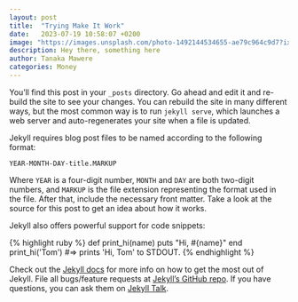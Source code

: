 ```yaml
---
layout: post
title:  "Trying Make It Work"
date:   2023-07-19 10:58:07 +0200
image: "https://images.unsplash.com/photo-1492144534655-ae79c964c9d7?ixlib=rb-4.0.3&ixid=M3wxMjA3fDB8MHxzZWFyY2h8Mnx8Y2Fyc3xlbnwwfHwwfHx8MA%3D%3D&auto=format&fit=crop&w=500&q=60"
description: Hey there, something here
author: Tanaka Mawere
categories: Money
---
```

You’ll find this post in your `_posts` directory. Go ahead and edit it and re-build the site to see your changes. You can rebuild the site in many different ways, but the most common way is to run `jekyll serve`, which launches a web server and auto-regenerates your site when a file is updated.

Jekyll requires blog post files to be named according to the following format:

`YEAR-MONTH-DAY-title.MARKUP`

Where `YEAR` is a four-digit number, `MONTH` and `DAY` are both two-digit numbers, and `MARKUP` is the file extension representing the format used in the file. After that, include the necessary front matter. Take a look at the source for this post to get an idea about how it works.

Jekyll also offers powerful support for code snippets:

{% highlight ruby %}
def print_hi(name)
  puts "Hi, #{name}"
end
print_hi('Tom')
#=> prints 'Hi, Tom' to STDOUT.
{% endhighlight %}

Check out the [Jekyll docs][jekyll-docs] for more info on how to get the most out of Jekyll. File all bugs/feature requests at [Jekyll’s GitHub repo][jekyll-gh]. If you have questions, you can ask them on [Jekyll Talk][jekyll-talk].

[jekyll-docs]: https://jekyllrb.com/docs/home
[jekyll-gh]:   https://github.com/jekyll/jekyll
[jekyll-talk]: https://talk.jekyllrb.com/
